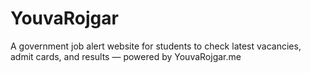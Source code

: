 # YouvaRojgar
A government job alert website for students to check latest vacancies, admit cards, and results — powered by YouvaRojgar.me
